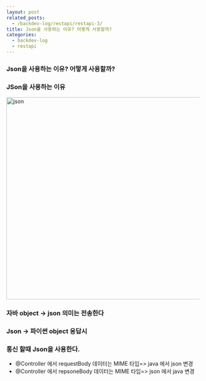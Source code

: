 ```yaml
---
layout: post
related_posts:
  - /backdev-log/restapi/restapi-3/
title: Json을 사용하는 이유? 어떻게 사용할까?
categories: 
  - backdev-log
  - restapi
---
```


### Json을 사용하는 이유? 어떻게 사용할까?

### JSon을 사용하는 이유

<img width="527" alt="json" src="https://github.com/jjky123kr/jjky123kr/assets/107549149/956cb803-a278-4360-95e6-448bb60599e1">

### 자바 object -> json 의미는 전송한다
### Json -> 파이썬 object 응답시 

### 통신 할때 Json을 사용한다. 
* @Controller 에서 requestBody 데이터는 MIME 타입=> java 에서 json 변경 
* @Controller 에서 repsoneBody 데이터는 MIME 타입=> json 에서 java 변경
 

